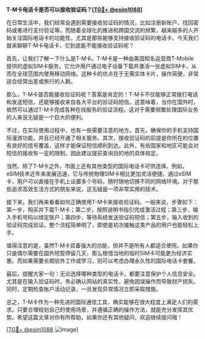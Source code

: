 **T-M卡电话卡是否可以接收验证码？[[TG💪+ @esim1088](https://t.me/s/esim1088)]**

在日常生活中，我们经常会遇到需要接收验证码的情况，比如注册新账户、找回密码或者进行支付验证等。而随着全球化的推进和跨国交流的频繁，越来越多的人开始关注国际电话卡的功能性，尤其是那些能够支持接收验证码的电话卡。今天我们就来聊聊T-M卡电话卡，它到底能不能接收验证码呢？

首先，让我们了解一下什么是T-M卡。T-M卡是一种由美国知名运营商T-Mobile提供的虚拟SIM卡服务。它允许用户通过电子设备下载并激活一张虚拟SIM卡，从而在全球范围内使用移动网络。这种卡的优点在于无需实体卡片，操作简便，非常适合经常出差或旅行的人群。

那么，T-M卡是否能接收验证码呢？答案是肯定的！T-M卡不仅能够正常拨打电话和发送短信，还能够接收来自各大平台的验证码短信。这意味着，当你在国外时，依然可以通过T-M卡完成各种在线服务的验证流程。这对于需要频繁处理国际业务的人来说无疑是一个巨大的便利。

不过，在实际使用过程中，也有一些需要注意的地方。首先，确保你的手机支持国际漫游功能，并且已经开通了相关服务。其次，接收验证码的前提是你所在的位置有良好的信号覆盖，这样才能保证短信顺利到达。此外，有些国家和地区可能会对短信的接收有一定的限制，因此建议提前查询目的地的具体规定。

当然，除了T-M卡之外，市面上还有其他类型的国际电话卡可供选择。例如，eSIM技术近年来发展迅速，它与传统物理SIM卡相比更加灵活便捷。通过eSIM卡，用户可以直接在手机上设置多个号码，随时随地切换不同的网络环境。对于那些追求高效生活方式的朋友来说，这无疑是一项非常实用的技术。

接下来，我们再来看看如何正确使用T-M卡来接收验证码。一般来说，步骤如下：第一步，购买并下载T-M卡；第二步，按照说明书指引完成激活过程；第三步，输入手机号码以绑定账户；第四步，等待系统发送验证码短信；第五步，输入收到的验证码完成验证。整个流程简单明了，即使是初次接触这类产品的用户也能轻松上手。

值得注意的是，虽然T-M卡具备强大的功能，但并不是所有人都适合使用。如果你只是偶尔需要在国外短暂停留几天，那么租借当地的临时SIM卡可能更为经济实惠。而如果需要长期驻外工作或学习，则可以考虑办理永久性的国际电话卡套餐。

最后，提醒大家一句：无论选择哪种类型的电话卡，都要注意保护个人信息安全。尤其是在输入验证码时，务必确认网站的真实性，避免因误操作而导致财产损失。同时，定期检查账户活动记录，一旦发现异常情况立即采取措施。

总之，T-M卡作为一种先进的国际通信工具，确实能够在很大程度上满足人们的需求。只要合理规划自己的使用场景，并遵循正确的操作方法，就能充分发挥其优势。希望这篇文章对你有所帮助，如果你还有其他疑问，欢迎继续提问哦！

[[TG💪+ @esim1088](https://t.me/s/esim1088) ![Image](https://i.postimg.cc/4NQfJmqS/Snipaste-2025-05-13-00-14-12.png)]